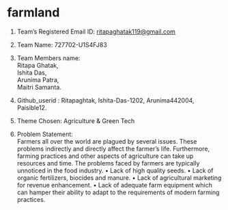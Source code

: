 # farmland
1.	Team’s Registered Email ID: ritapaghatak119@gmail.com

2.	Team Name:		      727702-U1S4FJ83
3.	Team Members name:       
                               Ritapa Ghatak,  
                               Ishita Das,   
                               Arunima Patra,   
                               Maitri Samanta.

 4.  Github_userid :
                        Ritapaghtak, 
                        Ishita-Das-1202, 
                        Arunima442004, 
                        Paisible12.

                        
6.	 Theme Chosen: Agriculture & Green Tech
7.    Problem Statement:                            
      Farmers all over the world are plagued by several issues. These problems indirectly and directly affect the farmer’s life. Furthermore, farming practices and 
      other aspects of agriculture can take up resources and time. The problems faced by farmers are typically unnoticed in the food industry. 
      •	Lack of high quality seeds.
      •	Lack of organic fertilizers, biocides and manure.
      •	Lack of agricultural marketing for revenue enhancement. 
      •	Lack of adequate farm equipment which can hamper their ability to adapt to the requirements of modern farming practices.


 
